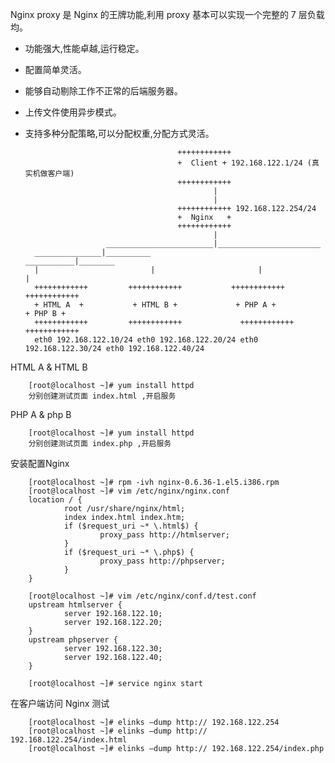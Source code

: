 Nginx proxy 是 Nginx 的王牌功能,利用 proxy 基本可以实现一个完整的 7 层负载均。

- 功能强大,性能卓越,运行稳定。
- 配置简单灵活。
- 能够自动剔除工作不正常的后端服务器。
- 上传文件使用异步模式。
- 支持多种分配策略,可以分配权重,分配方式灵活。



                                        ++++++++++++
                                        +  Client + 192.168.122.1/24 (真实机做客户端)
                                        ++++++++++++
                                                |
                                                |
                                        ++++++++++++ 192.168.122.254/24
                                        +  Nginx   +
                                        ++++++++++++
                                                |
                        ________________________|_______________________
        _______________|__________                         ___________|________
        |                         |                       |	                  |
        ++++++++++++         ++++++++++++	        ++++++++++++	        ++++++++++++
        + HTML A  +           + HTML B +	         + PHP A +                + PHP B +
        ++++++++++++         ++++++++++++             ++++++++++++           ++++++++++++
        eth0 192.168.122.10/24 eth0 192.168.122.20/24 eth0 192.168.122.30/24 eth0 192.168.122.40/24


HTML A & HTML B

        [root@localhost ~]# yum install httpd
        分别创建测试页面 index.html ,开启服务

PHP A & php B

        [root@localhost ~]# yum install httpd
        分别创建测试页面 index.php ,开启服务


安装配置Nginx

        [root@localhost ~]# rpm -ivh nginx-0.6.36-1.el5.i386.rpm
        [root@localhost ~]# vim /etc/nginx/nginx.conf
        location / {
                root /usr/share/nginx/html;
                index index.html index.htm;
                if ($request_uri ~* \.html$) {
                        proxy_pass http://htmlserver;
                }
                if ($request_uri ~* \.php$) {
                        proxy_pass http://phpserver;
                }
        }
        
        [root@localhost ~]# vim /etc/nginx/conf.d/test.conf
        upstream htmlserver {
                server 192.168.122.10;
                server 192.168.122.20;
        }
        upstream phpserver {
                server 192.168.122.30;
                server 192.168.122.40;
        }
        
        [root@localhost ~]# service nginx start


在客户端访问 Nginx 测试

        [root@localhost ~]# elinks –dump http:// 192.168.122.254
        [root@localhost ~]# elinks –dump http:// 192.168.122.254/index.html
        [root@localhost ~]# elinks –dump http:// 192.168.122.254/index.php